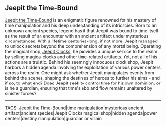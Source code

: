 ## Jeepit the Time-Bound

[Jeepit the Time-Bound](../People/Jeepit_Time-Bound.md) is an enigmatic figure renowned for his mastery of time manipulation and his deep understanding of its intricacies. Born to an unknown ancient species, legend has it that Jeepit was bound to time itself as the result of an encounter with an ancient artifact under mysterious circumstances. With a lifetime centuries-long, if not more, Jeepit managed to unlock secrets beyond the comprehension of any mortal being. Operating the magical shop, [Jeepit Clocks](../Places/Jeepit_Clocks.md), he provides a unique service to the realm by selling magical clocks and other time-related artifacts. Yet, not all of his actions are altruistic. Behind his seemingly innocuous clock shop, Jeepit harbors a hidden agenda involving the exploitation of various power centers across the realm. One might ask whether Jeepit manipulates events from behind the scenes, shaping the destinies of heroes to further his aims - and if so, to what end? Does Jeepit seek to control time for his own dominion, or is he a guardian, ensuring that time's ebb and flow remains unaltered by sinister forces?


---
TAGS: Jeepit the Time-Bound|time manipulation|mysterious ancient artifact|ancient species|Jeepit Clocks|magical shop|hidden agenda|power centers|destiny manipulation|guardian or villain

